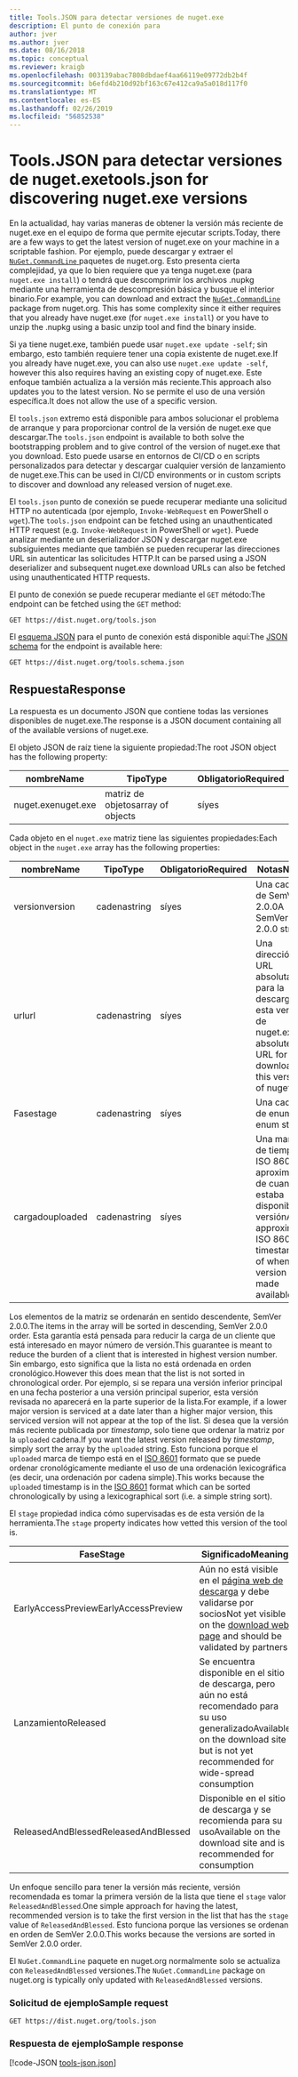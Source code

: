 ```yaml
---
title: Tools.JSON para detectar versiones de nuget.exe
description: El punto de conexión para
author: jver
ms.author: jver
ms.date: 08/16/2018
ms.topic: conceptual
ms.reviewer: kraigb
ms.openlocfilehash: 003139abac7808dbdaef4aa66119e09772db2b4f
ms.sourcegitcommit: b6efd4b210d92bf163c67e412ca9a5a018d117f0
ms.translationtype: MT
ms.contentlocale: es-ES
ms.lasthandoff: 02/26/2019
ms.locfileid: "56852538"
---
```

# <a name="toolsjson-for-discovering-nugetexe-versions"></a><span data-ttu-id="76290-103">Tools.JSON para detectar versiones de nuget.exe</span><span class="sxs-lookup"><span data-stu-id="76290-103">tools.json for discovering nuget.exe versions</span></span>

<span data-ttu-id="76290-104">En la actualidad, hay varias maneras de obtener la versión más reciente de nuget.exe en el equipo de forma que permite ejecutar scripts.</span><span class="sxs-lookup"><span data-stu-id="76290-104">Today, there are a few ways to get the latest version of nuget.exe on your machine in a scriptable fashion.</span></span> <span data-ttu-id="76290-105">Por ejemplo, puede descargar y extraer el [ `NuGet.CommandLine` ](https://www.nuget.org/packages/NuGet.CommandLine/) paquetes de nuget.org. Esto presenta cierta complejidad, ya que lo bien requiere que ya tenga nuget.exe (para `nuget.exe install`) o tendrá que descomprimir los archivos .nupkg mediante una herramienta de descompresión básica y busque el interior binario.</span><span class="sxs-lookup"><span data-stu-id="76290-105">For example, you can download and extract the [`NuGet.CommandLine`](https://www.nuget.org/packages/NuGet.CommandLine/) package from nuget.org. This has some complexity since it either requires that you already have nuget.exe (for `nuget.exe install`) or you have to unzip the .nupkg using a basic unzip tool and find the binary inside.</span></span>

<span data-ttu-id="76290-106">Si ya tiene nuget.exe, también puede usar `nuget.exe update -self`; sin embargo, esto también requiere tener una copia existente de nuget.exe.</span><span class="sxs-lookup"><span data-stu-id="76290-106">If you already have nuget.exe, you can also use `nuget.exe update -self`, however this also requires having an existing copy of nuget.exe.</span></span> <span data-ttu-id="76290-107">Este enfoque también actualiza a la versión más reciente.</span><span class="sxs-lookup"><span data-stu-id="76290-107">This approach also updates you to the latest version.</span></span> <span data-ttu-id="76290-108">No se permite el uso de una versión específica.</span><span class="sxs-lookup"><span data-stu-id="76290-108">It does not allow the use of a specific version.</span></span>

<span data-ttu-id="76290-109">El `tools.json` extremo está disponible para ambos solucionar el problema de arranque y para proporcionar control de la versión de nuget.exe que descargar.</span><span class="sxs-lookup"><span data-stu-id="76290-109">The `tools.json` endpoint is available to both solve the bootstrapping problem and to give control of the version of nuget.exe that you download.</span></span> <span data-ttu-id="76290-110">Esto puede usarse en entornos de CI/CD o en scripts personalizados para detectar y descargar cualquier versión de lanzamiento de nuget.exe.</span><span class="sxs-lookup"><span data-stu-id="76290-110">This can be used in CI/CD environments or in custom scripts to discover and download any released version of nuget.exe.</span></span>

<span data-ttu-id="76290-111">El `tools.json` punto de conexión se puede recuperar mediante una solicitud HTTP no autenticada (por ejemplo, `Invoke-WebRequest` en PowerShell o `wget`).</span><span class="sxs-lookup"><span data-stu-id="76290-111">The `tools.json` endpoint can be fetched using an unauthenticated HTTP request (e.g. `Invoke-WebRequest` in PowerShell or `wget`).</span></span> <span data-ttu-id="76290-112">Puede analizar mediante un deserializador JSON y descargar nuget.exe subsiguientes mediante que también se pueden recuperar las direcciones URL sin autenticar las solicitudes HTTP.</span><span class="sxs-lookup"><span data-stu-id="76290-112">It can be parsed using a JSON deserializer and subsequent nuget.exe download URLs can also be fetched using unauthenticated HTTP requests.</span></span>

<span data-ttu-id="76290-113">El punto de conexión se puede recuperar mediante el `GET` método:</span><span class="sxs-lookup"><span data-stu-id="76290-113">The endpoint can be fetched using the `GET` method:</span></span>

    GET https://dist.nuget.org/tools.json

<span data-ttu-id="76290-114">El [esquema JSON](http://json-schema.org/) para el punto de conexión está disponible aquí:</span><span class="sxs-lookup"><span data-stu-id="76290-114">The [JSON schema](http://json-schema.org/) for the endpoint is available here:</span></span>

    GET https://dist.nuget.org/tools.schema.json

## <a name="response"></a><span data-ttu-id="76290-115">Respuesta</span><span class="sxs-lookup"><span data-stu-id="76290-115">Response</span></span>

<span data-ttu-id="76290-116">La respuesta es un documento JSON que contiene todas las versiones disponibles de nuget.exe.</span><span class="sxs-lookup"><span data-stu-id="76290-116">The response is a JSON document containing all of the available versions of nuget.exe.</span></span>

<span data-ttu-id="76290-117">El objeto JSON de raíz tiene la siguiente propiedad:</span><span class="sxs-lookup"><span data-stu-id="76290-117">The root JSON object has the following property:</span></span>

<span data-ttu-id="76290-118">nombre</span><span class="sxs-lookup"><span data-stu-id="76290-118">Name</span></span>      | <span data-ttu-id="76290-119">Tipo</span><span class="sxs-lookup"><span data-stu-id="76290-119">Type</span></span>             | <span data-ttu-id="76290-120">Obligatorio</span><span class="sxs-lookup"><span data-stu-id="76290-120">Required</span></span>
--------- | ---------------- | --------
<span data-ttu-id="76290-121">nuget.exe</span><span class="sxs-lookup"><span data-stu-id="76290-121">nuget.exe</span></span> | <span data-ttu-id="76290-122">matriz de objetos</span><span class="sxs-lookup"><span data-stu-id="76290-122">array of objects</span></span> | <span data-ttu-id="76290-123">sí</span><span class="sxs-lookup"><span data-stu-id="76290-123">yes</span></span>

<span data-ttu-id="76290-124">Cada objeto en el `nuget.exe` matriz tiene las siguientes propiedades:</span><span class="sxs-lookup"><span data-stu-id="76290-124">Each object in the `nuget.exe` array has the following properties:</span></span>

<span data-ttu-id="76290-125">nombre</span><span class="sxs-lookup"><span data-stu-id="76290-125">Name</span></span>     | <span data-ttu-id="76290-126">Tipo</span><span class="sxs-lookup"><span data-stu-id="76290-126">Type</span></span>   | <span data-ttu-id="76290-127">Obligatorio</span><span class="sxs-lookup"><span data-stu-id="76290-127">Required</span></span> | <span data-ttu-id="76290-128">Notas</span><span class="sxs-lookup"><span data-stu-id="76290-128">Notes</span></span>
-------- | ------ | -------- | -----
<span data-ttu-id="76290-129">version</span><span class="sxs-lookup"><span data-stu-id="76290-129">version</span></span>  | <span data-ttu-id="76290-130">cadena</span><span class="sxs-lookup"><span data-stu-id="76290-130">string</span></span> | <span data-ttu-id="76290-131">sí</span><span class="sxs-lookup"><span data-stu-id="76290-131">yes</span></span>      | <span data-ttu-id="76290-132">Una cadena de SemVer 2.0.0</span><span class="sxs-lookup"><span data-stu-id="76290-132">A SemVer 2.0.0 string</span></span>
<span data-ttu-id="76290-133">url</span><span class="sxs-lookup"><span data-stu-id="76290-133">url</span></span>      | <span data-ttu-id="76290-134">cadena</span><span class="sxs-lookup"><span data-stu-id="76290-134">string</span></span> | <span data-ttu-id="76290-135">sí</span><span class="sxs-lookup"><span data-stu-id="76290-135">yes</span></span>      | <span data-ttu-id="76290-136">Una dirección URL absoluta para la descarga de esta versión de nuget.exe</span><span class="sxs-lookup"><span data-stu-id="76290-136">An absolute URL for downloading this version of nuget.exe</span></span>
<span data-ttu-id="76290-137">Fase</span><span class="sxs-lookup"><span data-stu-id="76290-137">stage</span></span>    | <span data-ttu-id="76290-138">cadena</span><span class="sxs-lookup"><span data-stu-id="76290-138">string</span></span> | <span data-ttu-id="76290-139">sí</span><span class="sxs-lookup"><span data-stu-id="76290-139">yes</span></span>      | <span data-ttu-id="76290-140">Una cadena de enum</span><span class="sxs-lookup"><span data-stu-id="76290-140">An enum string</span></span>
<span data-ttu-id="76290-141">cargado</span><span class="sxs-lookup"><span data-stu-id="76290-141">uploaded</span></span> | <span data-ttu-id="76290-142">cadena</span><span class="sxs-lookup"><span data-stu-id="76290-142">string</span></span> | <span data-ttu-id="76290-143">sí</span><span class="sxs-lookup"><span data-stu-id="76290-143">yes</span></span>      | <span data-ttu-id="76290-144">Una marca de tiempo ISO 8601 aproximado de cuando estaba disponible la versión</span><span class="sxs-lookup"><span data-stu-id="76290-144">An approximate ISO 8601 timestamp of when the version was made available</span></span>

<span data-ttu-id="76290-145">Los elementos de la matriz se ordenarán en sentido descendente, SemVer 2.0.0.</span><span class="sxs-lookup"><span data-stu-id="76290-145">The items in the array will be sorted in descending, SemVer 2.0.0 order.</span></span> <span data-ttu-id="76290-146">Esta garantía está pensada para reducir la carga de un cliente que está interesado en mayor número de versión.</span><span class="sxs-lookup"><span data-stu-id="76290-146">This guarantee is meant to reduce the burden of a client that is interested in highest version number.</span></span> <span data-ttu-id="76290-147">Sin embargo, esto significa que la lista no está ordenada en orden cronológico.</span><span class="sxs-lookup"><span data-stu-id="76290-147">However this does mean that the list is not sorted in chronological order.</span></span> <span data-ttu-id="76290-148">Por ejemplo, si se repara una versión inferior principal en una fecha posterior a una versión principal superior, esta versión revisada no aparecerá en la parte superior de la lista.</span><span class="sxs-lookup"><span data-stu-id="76290-148">For example, if a lower major version is serviced at a date later than a higher major version, this serviced version will not appear at the top of the list.</span></span> <span data-ttu-id="76290-149">Si desea que la versión más reciente publicada por *timestamp*, solo tiene que ordenar la matriz por la `uploaded` cadena.</span><span class="sxs-lookup"><span data-stu-id="76290-149">If you want the latest version released by *timestamp*, simply sort the array by the `uploaded` string.</span></span> <span data-ttu-id="76290-150">Esto funciona porque el `uploaded` marca de tiempo está en el [ISO 8601](https://www.iso.org/iso-8601-date-and-time-format.html) formato que se puede ordenar cronológicamente mediante el uso de una ordenación lexicográfica (es decir, una ordenación por cadena simple).</span><span class="sxs-lookup"><span data-stu-id="76290-150">This works because the `uploaded` timestamp is in the [ISO 8601](https://www.iso.org/iso-8601-date-and-time-format.html) format which can be sorted chronologically by using a lexicographical sort (i.e. a simple string sort).</span></span>

<span data-ttu-id="76290-151">El `stage` propiedad indica cómo supervisadas es de esta versión de la herramienta.</span><span class="sxs-lookup"><span data-stu-id="76290-151">The `stage` property indicates how vetted this version of the tool is.</span></span> 

<span data-ttu-id="76290-152">Fase</span><span class="sxs-lookup"><span data-stu-id="76290-152">Stage</span></span>              | <span data-ttu-id="76290-153">Significado</span><span class="sxs-lookup"><span data-stu-id="76290-153">Meaning</span></span>
------------------ | ------
<span data-ttu-id="76290-154">EarlyAccessPreview</span><span class="sxs-lookup"><span data-stu-id="76290-154">EarlyAccessPreview</span></span> | <span data-ttu-id="76290-155">Aún no está visible en el [página web de descarga](https://www.nuget.org/downloads) y debe validarse por socios</span><span class="sxs-lookup"><span data-stu-id="76290-155">Not yet visible on the [download web page](https://www.nuget.org/downloads) and should be validated by partners</span></span>
<span data-ttu-id="76290-156">Lanzamiento</span><span class="sxs-lookup"><span data-stu-id="76290-156">Released</span></span>           | <span data-ttu-id="76290-157">Se encuentra disponible en el sitio de descarga, pero aún no está recomendado para su uso generalizado</span><span class="sxs-lookup"><span data-stu-id="76290-157">Available on the download site but is not yet recommended for wide-spread consumption</span></span>
<span data-ttu-id="76290-158">ReleasedAndBlessed</span><span class="sxs-lookup"><span data-stu-id="76290-158">ReleasedAndBlessed</span></span> | <span data-ttu-id="76290-159">Disponible en el sitio de descarga y se recomienda para su uso</span><span class="sxs-lookup"><span data-stu-id="76290-159">Available on the download site and is recommended for consumption</span></span>

<span data-ttu-id="76290-160">Un enfoque sencillo para tener la versión más reciente, versión recomendada es tomar la primera versión de la lista que tiene el `stage` valor `ReleasedAndBlessed`.</span><span class="sxs-lookup"><span data-stu-id="76290-160">One simple approach for having the latest, recommended version is to take the first version in the list that has the `stage` value of `ReleasedAndBlessed`.</span></span> <span data-ttu-id="76290-161">Esto funciona porque las versiones se ordenan en orden de SemVer 2.0.0.</span><span class="sxs-lookup"><span data-stu-id="76290-161">This works because the versions are sorted in SemVer 2.0.0 order.</span></span>

<span data-ttu-id="76290-162">El `NuGet.CommandLine` paquete en nuget.org normalmente solo se actualiza con `ReleasedAndBlessed` versiones.</span><span class="sxs-lookup"><span data-stu-id="76290-162">The `NuGet.CommandLine` package on nuget.org is typically only updated with `ReleasedAndBlessed` versions.</span></span>

### <a name="sample-request"></a><span data-ttu-id="76290-163">Solicitud de ejemplo</span><span class="sxs-lookup"><span data-stu-id="76290-163">Sample request</span></span>

    GET https://dist.nuget.org/tools.json

### <a name="sample-response"></a><span data-ttu-id="76290-164">Respuesta de ejemplo</span><span class="sxs-lookup"><span data-stu-id="76290-164">Sample response</span></span>

[!code-JSON [tools-json.json](./_data/tools-json.json)]
